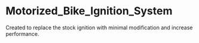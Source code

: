 # Motorized_Bike_Ignition_System
Created to replace the stock ignition with minimal modification and increase performance.
